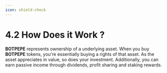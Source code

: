 ```yaml
---
icon: shield-check
---
```


# 4.2 How Does it Work ?

**BOTPEPE** represents ownership of a underlying asset. When you buy **BOTPEPE** tokens, you're essentially buying a rights of that asset. As the asset appreciates in value, so does your investment. Additionally, you can earn passive income through dividends, profit sharing and staking rewards.
